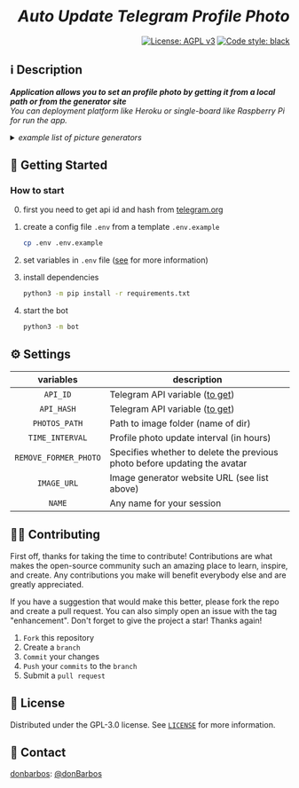 <h1 align="right"><em>Auto Update Telegram Profile Photo</em></h1>

<p align="right">
<a href="https://github.com/donBarbos/telegram-bot-template/blob/main/LICENSE"><img src="https://img.shields.io/badge/License-AGPL_v3-blue.svg?style=plastic" alt="License: AGPL v3"></a>
<a href="https://github.com/psf/black"><img src="https://img.shields.io/badge/code%20style-black-000000.svg?style=plastic" alt="Code style: black"></a>
<p>

## ℹ️ Description

**_Application allows you to set an profile photo by getting it from a local path or from the generator site_**  
_You can deployment platform like Heroku or single-board like Raspberry Pi for run the app._

<details>
<summary><em>example list of picture generators</em></summary>
  <ul>
    <li> https://thispersondoesnotexist.com/image </li>
    <li> https://loremflickr.com/360/360 </li>
    <li> https://placekitten.com/640/640 </li>
    <li> https://www.fillmurray.com/720/720 </li>
    <li> https://picsum.photos/1024/1024 </li>
  </ul>
</details>

## 🚀 Getting Started

### How to start

0. first you need to get api id and hash from [telegram.org](https://my.telegram.org)

1. create a config file `.env` from a template `.env.example`
    ```bash
    cp .env .env.example
    ```
2. set variables in `.env` file ([see](#%EF%B8%8F-settings) for more information)

3. install dependencies
    ```bash
    python3 -m pip install -r requirements.txt
    ```
4. start the bot
    ```bash
    python3 -m bot
    ```

## ⚙️ Settings

|       variables       | description                                                               |
| :-------------------: | ------------------------------------------------------------------------- |
|       `API_ID`        | Telegram API variable ([to get](https://my.telegram.org))                 |
|      `API_HASH`       | Telegram API variable ([to get](https://my.telegram.org))                 |
|     `PHOTOS_PATH`     | Path to image folder (name of dir)                                        |
|    `TIME_INTERVAL`    | Profile photo update interval (in hours)                                  |
| `REMOVE_FORMER_PHOTO` | Specifies whether to delete the previous photo before updating the avatar |
|      `IMAGE_URL`      | Image generator website URL (see list above)                              |
|        `NAME`         | Any name for your session                                                 |

## 👷🏾 Contributing

First off, thanks for taking the time to contribute! Contributions are what makes the open-source community such an amazing place to learn, inspire, and create. Any contributions you make will benefit everybody else and are greatly appreciated.

If you have a suggestion that would make this better, please fork the repo and create a pull request. You can also simply open an issue with the tag "enhancement". Don't forget to give the project a star! Thanks again!

1. `Fork` this repository
2. Create a `branch`
3. `Commit` your changes
4. `Push` your `commits` to the `branch`
5. Submit a `pull request`

## 📝 License

Distributed under the GPL-3.0 license. See [`LICENSE`](./LICENSE) for more information.

## 📢 Contact

[donbarbos](https://github.com/donBarbos): [@donBarbos](https://t.me/donbarbos)
